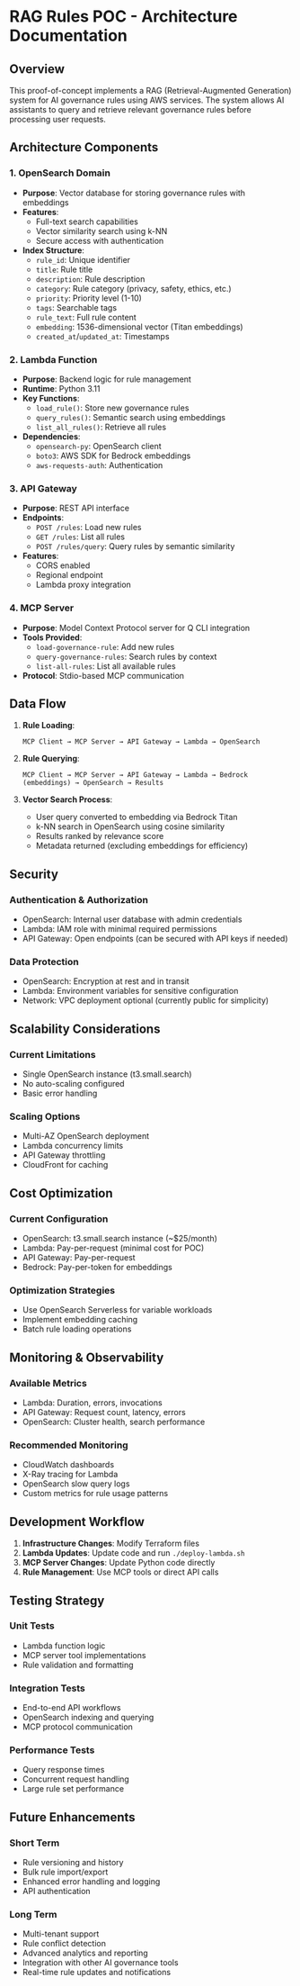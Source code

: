 # RAG Rules POC - Architecture Documentation

## Overview

This proof-of-concept implements a RAG (Retrieval-Augmented Generation) system for AI governance rules using AWS services. The system allows AI assistants to query and retrieve relevant governance rules before processing user requests.

## Architecture Components

### 1. OpenSearch Domain
- **Purpose**: Vector database for storing governance rules with embeddings
- **Features**: 
  - Full-text search capabilities
  - Vector similarity search using k-NN
  - Secure access with authentication
- **Index Structure**:
  - `rule_id`: Unique identifier
  - `title`: Rule title
  - `description`: Rule description
  - `category`: Rule category (privacy, safety, ethics, etc.)
  - `priority`: Priority level (1-10)
  - `tags`: Searchable tags
  - `rule_text`: Full rule content
  - `embedding`: 1536-dimensional vector (Titan embeddings)
  - `created_at`/`updated_at`: Timestamps

### 2. Lambda Function
- **Purpose**: Backend logic for rule management
- **Runtime**: Python 3.11
- **Key Functions**:
  - `load_rule()`: Store new governance rules
  - `query_rules()`: Semantic search using embeddings
  - `list_all_rules()`: Retrieve all rules
- **Dependencies**:
  - `opensearch-py`: OpenSearch client
  - `boto3`: AWS SDK for Bedrock embeddings
  - `aws-requests-auth`: Authentication

### 3. API Gateway
- **Purpose**: REST API interface
- **Endpoints**:
  - `POST /rules`: Load new rules
  - `GET /rules`: List all rules
  - `POST /rules/query`: Query rules by semantic similarity
- **Features**:
  - CORS enabled
  - Regional endpoint
  - Lambda proxy integration

### 4. MCP Server
- **Purpose**: Model Context Protocol server for Q CLI integration
- **Tools Provided**:
  - `load-governance-rule`: Add new rules
  - `query-governance-rules`: Search rules by context
  - `list-all-rules`: List all available rules
- **Protocol**: Stdio-based MCP communication

## Data Flow

1. **Rule Loading**:
   ```
   MCP Client → MCP Server → API Gateway → Lambda → OpenSearch
   ```

2. **Rule Querying**:
   ```
   MCP Client → MCP Server → API Gateway → Lambda → Bedrock (embeddings) → OpenSearch → Results
   ```

3. **Vector Search Process**:
   - User query converted to embedding via Bedrock Titan
   - k-NN search in OpenSearch using cosine similarity
   - Results ranked by relevance score
   - Metadata returned (excluding embeddings for efficiency)

## Security

### Authentication & Authorization
- OpenSearch: Internal user database with admin credentials
- Lambda: IAM role with minimal required permissions
- API Gateway: Open endpoints (can be secured with API keys if needed)

### Data Protection
- OpenSearch: Encryption at rest and in transit
- Lambda: Environment variables for sensitive configuration
- Network: VPC deployment optional (currently public for simplicity)

## Scalability Considerations

### Current Limitations
- Single OpenSearch instance (t3.small.search)
- No auto-scaling configured
- Basic error handling

### Scaling Options
- Multi-AZ OpenSearch deployment
- Lambda concurrency limits
- API Gateway throttling
- CloudFront for caching

## Cost Optimization

### Current Configuration
- OpenSearch: t3.small.search instance (~$25/month)
- Lambda: Pay-per-request (minimal cost for POC)
- API Gateway: Pay-per-request
- Bedrock: Pay-per-token for embeddings

### Optimization Strategies
- Use OpenSearch Serverless for variable workloads
- Implement embedding caching
- Batch rule loading operations

## Monitoring & Observability

### Available Metrics
- Lambda: Duration, errors, invocations
- API Gateway: Request count, latency, errors
- OpenSearch: Cluster health, search performance

### Recommended Monitoring
- CloudWatch dashboards
- X-Ray tracing for Lambda
- OpenSearch slow query logs
- Custom metrics for rule usage patterns

## Development Workflow

1. **Infrastructure Changes**: Modify Terraform files
2. **Lambda Updates**: Update code and run `./deploy-lambda.sh`
3. **MCP Server Changes**: Update Python code directly
4. **Rule Management**: Use MCP tools or direct API calls

## Testing Strategy

### Unit Tests
- Lambda function logic
- MCP server tool implementations
- Rule validation and formatting

### Integration Tests
- End-to-end API workflows
- OpenSearch indexing and querying
- MCP protocol communication

### Performance Tests
- Query response times
- Concurrent request handling
- Large rule set performance

## Future Enhancements

### Short Term
- Rule versioning and history
- Bulk rule import/export
- Enhanced error handling and logging
- API authentication

### Long Term
- Multi-tenant support
- Rule conflict detection
- Advanced analytics and reporting
- Integration with other AI governance tools
- Real-time rule updates and notifications
